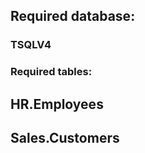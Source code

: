 
## Required database:
### **TSQLV4**
### Required tables:
## **HR.Employees**
## **Sales.Customers**
